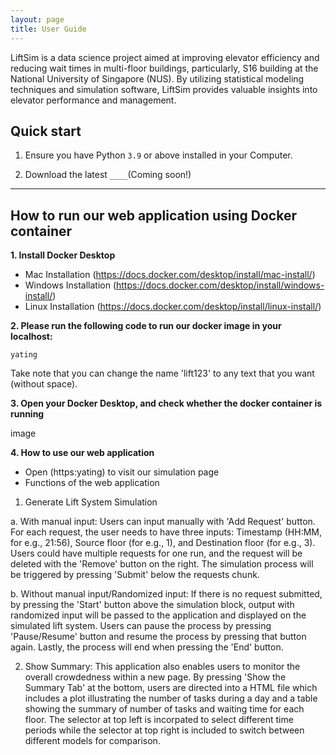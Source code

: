 ```yaml
---
layout: page
title: User Guide
---
```


LiftSim is a data science project aimed at improving elevator efficiency and reducing wait times in multi-floor 
buildings, particularly, S16 building at the National University of Singapore (NUS). By utilizing statistical modeling 
techniques and simulation software, LiftSim provides valuable insights into elevator performance and management. 

## Quick start

1. Ensure you have Python `3.9` or above installed in your Computer.

2. Download the latest `____`(Coming soon!)

--------------------------------------------------------------------------------------------------------------------

## How to run our web application using Docker container

**1. Install Docker Desktop** 
- Mac Installation (https://docs.docker.com/desktop/install/mac-install/)
- Windows Installation (https://docs.docker.com/desktop/install/windows-install/)
- Linux Installation (https://docs.docker.com/desktop/install/linux-install/)

**2. Please run the following code to run our docker image in your localhost:**

```linux 
yating
```

Take note that you can change the name 'lift123' to any text that you want (without space).

**3. Open your Docker Desktop, and check whether the docker container is running**

image

**4. How to use our web application**

- Open (https:yating) to visit our simulation page
- Functions of the web application

1. Generate Lift System Simulation

a. With manual input:
Users can input manually with 'Add Request' button. For each request, the user needs to have three inputs: Timestamp (HH:MM, for e.g., 21:56), Source floor (for e.g., 1), and Destination floor (for e.g., 3). Users could have multiple requests for one run, and the request will be deleted with the 'Remove' button on the right. The simulation process will be triggered by pressing 'Submit' below the requests chunk.

b. Without manual input/Randomized input:
If there is no request submitted, by pressing the 'Start' button above the simulation block, output with randomized input will be passed to the application and displayed on the simulated lift system. Users can pause the process by pressing 'Pause/Resume' button and resume the process by pressing that button again. Lastly, the process will end when pressing the 'End' button.

2. Show Summary:
This application also enables users to monitor the overall crowdedness within a new page. By pressing 'Show the Summary Tab' at the bottom, users are directed into a HTML file which includes a plot illustrating the number of tasks during a day and a table showing the summary of number of tasks and waiting time for each floor. The selector at top left is incorpated to select different time periods while the selector at top right is included to switch between different models for comparison.

